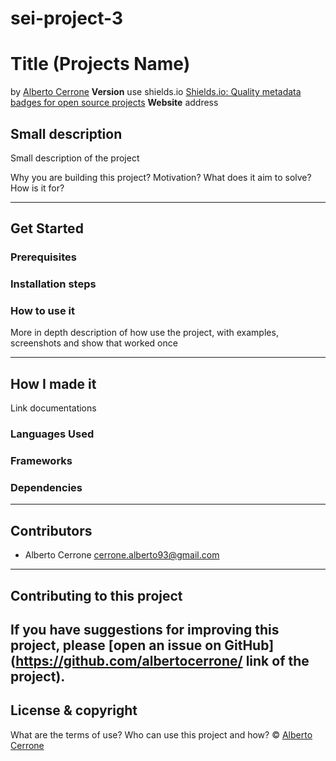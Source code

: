 # sei-project-3
# Title (Projects Name)
by [Alberto Cerrone](www.linkedin.com/in/alberto-cerrone)
**Version**  use shields.io 
[Shields.io: Quality metadata badges for open source projects](https://shields.io/category/version)
**Website** address

## Small description
Small description of the project

Why you are building this project? Motivation? What does it aim to solve? How is it for?

---
## Get Started
### Prerequisites
### Installation steps
### How to use it
More in depth description of how use the project, with examples, screenshots and show that worked once

---
## How I made it
Link documentations
### Languages Used
### Frameworks
### Dependencies
---
## Contributors
* Alberto Cerrone [cerrone.alberto93@gmail.com](mailto:cerrone.alberto93@gmail.com)
---
## Contributing to this project
If you have suggestions for improving this project, please [open an issue on GitHub](https://github.com/albertocerrone/ link of the project).
---
## License & copyright
What are the terms of use? Who can use this project and how?
©️ [Alberto Cerrone](www.linkedin.com/in/alberto-cerrone)

